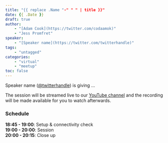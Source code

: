 ```yaml
---
title: "{{ replace .Name "-" " " | title }}"
date: {{ .Date }} 
draft: true
author: 
    - "[Adam Cook](https://twitter.com/codaamok)"
    - "Jess Promfret"
speaker: 
    - "[Speaker name](https://twitter.com/twitterhandle)"
tags: 
    - "untagged"
categories: 
    - "virtual"
    - "meetup"
toc: false
---
```


Speaker name ([@twitterhandle](https://twitter.com/twitterhandle)) is giving ...

The session will be streamed live to our [YouTube channel](https://youtube.com/c/PowerShellSouthampton) and the recording will be made available for you to watch afterwards.

### Schedule

**18:45 - 19:00**: Setup & connectivity check  
**19:00 - 20:00**: Session  
**20:00 - 20:15**: Close up